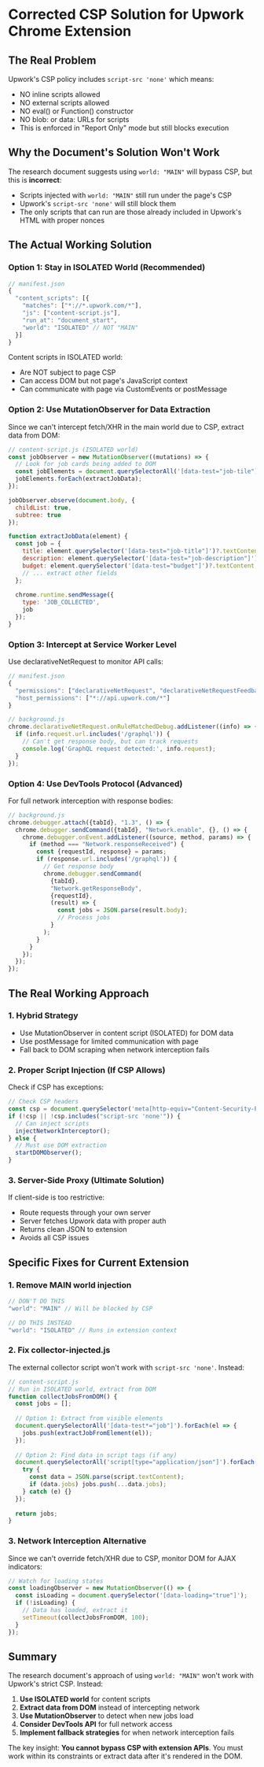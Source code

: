 # Corrected CSP Solution for Upwork Chrome Extension

## The Real Problem

Upwork's CSP policy includes `script-src 'none'` which means:
- NO inline scripts allowed
- NO external scripts allowed  
- NO eval() or Function() constructor
- NO blob: or data: URLs for scripts
- This is enforced in "Report Only" mode but still blocks execution

## Why the Document's Solution Won't Work

The research document suggests using `world: "MAIN"` will bypass CSP, but this is **incorrect**:
- Scripts injected with `world: "MAIN"` still run under the page's CSP
- Upwork's `script-src 'none'` will still block them
- The only scripts that can run are those already included in Upwork's HTML with proper nonces

## The Actual Working Solution

### Option 1: Stay in ISOLATED World (Recommended)
```javascript
// manifest.json
{
  "content_scripts": [{
    "matches": ["*://*.upwork.com/*"],
    "js": ["content-script.js"],
    "run_at": "document_start",
    "world": "ISOLATED" // NOT "MAIN"
  }]
}
```

Content scripts in ISOLATED world:
- Are NOT subject to page CSP
- Can access DOM but not page's JavaScript context
- Can communicate with page via CustomEvents or postMessage

### Option 2: Use MutationObserver for Data Extraction
Since we can't intercept fetch/XHR in the main world due to CSP, extract data from DOM:

```javascript
// content-script.js (ISOLATED world)
const jobObserver = new MutationObserver((mutations) => {
  // Look for job cards being added to DOM
  const jobElements = document.querySelectorAll('[data-test="job-tile"]');
  jobElements.forEach(extractJobData);
});

jobObserver.observe(document.body, {
  childList: true,
  subtree: true
});

function extractJobData(element) {
  const job = {
    title: element.querySelector('[data-test="job-title"]')?.textContent,
    description: element.querySelector('[data-test="job-description"]')?.textContent,
    budget: element.querySelector('[data-test="budget"]')?.textContent,
    // ... extract other fields
  };
  
  chrome.runtime.sendMessage({ 
    type: 'JOB_COLLECTED', 
    job 
  });
}
```

### Option 3: Intercept at Service Worker Level
Use declarativeNetRequest to monitor API calls:

```javascript
// manifest.json
{
  "permissions": ["declarativeNetRequest", "declarativeNetRequestFeedback"],
  "host_permissions": ["*://api.upwork.com/*"]
}

// background.js
chrome.declarativeNetRequest.onRuleMatchedDebug.addListener((info) => {
  if (info.request.url.includes('/graphql')) {
    // Can't get response body, but can track requests
    console.log('GraphQL request detected:', info.request);
  }
});
```

### Option 4: Use DevTools Protocol (Advanced)
For full network interception with response bodies:

```javascript
// background.js
chrome.debugger.attach({tabId}, "1.3", () => {
  chrome.debugger.sendCommand({tabId}, "Network.enable", {}, () => {
    chrome.debugger.onEvent.addListener((source, method, params) => {
      if (method === "Network.responseReceived") {
        const {requestId, response} = params;
        if (response.url.includes('/graphql')) {
          // Get response body
          chrome.debugger.sendCommand(
            {tabId}, 
            "Network.getResponseBody", 
            {requestId},
            (result) => {
              const jobs = JSON.parse(result.body);
              // Process jobs
            }
          );
        }
      }
    });
  });
});
```

## The Real Working Approach

### 1. Hybrid Strategy
- Use MutationObserver in content script (ISOLATED) for DOM data
- Use postMessage for limited communication with page
- Fall back to DOM scraping when network interception fails

### 2. Proper Script Injection (If CSP Allows)
Check if CSP has exceptions:
```javascript
// Check CSP headers
const csp = document.querySelector('meta[http-equiv="Content-Security-Policy"]')?.content;
if (!csp || !csp.includes("script-src 'none'")) {
  // Can inject scripts
  injectNetworkInterceptor();
} else {
  // Must use DOM extraction
  startDOMObserver();
}
```

### 3. Server-Side Proxy (Ultimate Solution)
If client-side is too restrictive:
- Route requests through your own server
- Server fetches Upwork data with proper auth
- Returns clean JSON to extension
- Avoids all CSP issues

## Specific Fixes for Current Extension

### 1. Remove MAIN world injection
```javascript
// DON'T DO THIS
"world": "MAIN" // Will be blocked by CSP

// DO THIS INSTEAD
"world": "ISOLATED" // Runs in extension context
```

### 2. Fix collector-injected.js
The external collector script won't work with `script-src 'none'`. Instead:

```javascript
// content-script.js
// Run in ISOLATED world, extract from DOM
function collectJobsFromDOM() {
  const jobs = [];
  
  // Option 1: Extract from visible elements
  document.querySelectorAll('[data-test*="job"]').forEach(el => {
    jobs.push(extractJobFromElement(el));
  });
  
  // Option 2: Find data in script tags (if any)
  document.querySelectorAll('script[type="application/json"]').forEach(script => {
    try {
      const data = JSON.parse(script.textContent);
      if (data.jobs) jobs.push(...data.jobs);
    } catch (e) {}
  });
  
  return jobs;
}
```

### 3. Network Interception Alternative
Since we can't override fetch/XHR due to CSP, monitor DOM for AJAX indicators:

```javascript
// Watch for loading states
const loadingObserver = new MutationObserver(() => {
  const isLoading = document.querySelector('[data-loading="true"]');
  if (!isLoading) {
    // Data has loaded, extract it
    setTimeout(collectJobsFromDOM, 100);
  }
});
```

## Summary

The research document's approach of using `world: "MAIN"` won't work with Upwork's strict CSP. Instead:

1. **Use ISOLATED world** for content scripts
2. **Extract data from DOM** instead of intercepting network
3. **Use MutationObserver** to detect when new jobs load
4. **Consider DevTools API** for full network access
5. **Implement fallback strategies** for when network interception fails

The key insight: **You cannot bypass CSP with extension APIs**. You must work within its constraints or extract data after it's rendered in the DOM.
